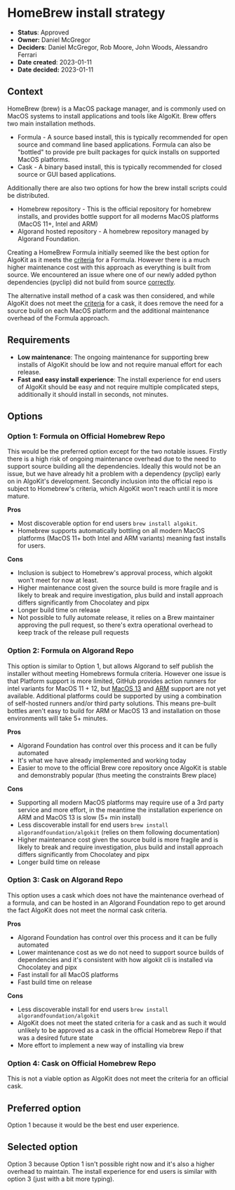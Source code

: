 # HomeBrew install strategy

- **Status**: Approved
- **Owner:** Daniel McGregor
- **Deciders**: Daniel McGregor, Rob Moore, John Woods, Alessandro Ferrari
- **Date created**: 2023-01-11
- **Date decided:** 2023-01-11

## Context

HomeBrew (brew) is a MacOS package manager, and is commonly used on MacOS systems to install applications and tools like AlgoKit. Brew offers two main installation methods.

 * Formula - A source based install, this is typically recommended for open source and command line based applications. Formula can also be "bottled" to provide pre built packages for quick installs on supported MacOS platforms.
 * Cask - A binary based install, this is typically recommended for closed source or GUI based applications.

Additionally there are also two options for how the brew install scripts could be distributed.

* Homebrew repository - This is the official repository for homebrew installs, and provides bottle support for all moderns MacOS platforms (MacOS 11+, Intel and ARM)
* Algorand hosted repository - A homebrew repository managed by Algorand Foundation.

Creating a HomeBrew Formula initially seemed like the best option for AlgoKit as it meets the [criteria](https://docs.brew.sh/Acceptable-Formulae) for a Formula. However there is a much higher maintenance cost with this approach as everything is built from source. We encountered an issue where one of our newly added python dependencies (pyclip) did not build from source [correctly](https://github.com/algorandfoundation/homebrew-tap/actions/runs/3884956190/jobs/6628201057#step:8:2871). 

The alternative install method of a cask was then considered, and while AlgoKit does not meet the [criteria](https://docs.brew.sh/Acceptable-Casks) for a cask, it does remove the need for a source build on each MacOS platform and the additional maintenance overhead of the Formula approach.

## Requirements

- **Low maintenance**: The ongoing maintenance for supporting brew installs of AlgoKit should be low and not require manual effort for each release.
- **Fast and easy install experience**: The install experience for end users of AlgoKit should be easy and not require multiple complicated steps, additionally it should install in seconds, not minutes.

## Options

### Option 1: Formula on Official Homebrew Repo

This would be the preferred option except for the two notable issues. Firstly there is a high risk of ongoing maintenance overhead due to the need to support source building all the dependencies. Ideally this would not be an issue, but we have already hit a problem with a dependency (pyclip) early on in AlgoKit's development. Secondly inclusion into the official repo is subject to Homebrew's criteria, which AlgoKit won't reach until it is more mature.

**Pros**
* Most discoverable option for end users `brew install algokit`.
* Homebrew supports automatically bottling on all modern MacOS platforms (MacOS 11+ both Intel and ARM variants) meaning fast installs for users.

**Cons**
* Inclusion is subject to Homebrew's approval process, which algokit won't meet for now at least.
* Higher maintenance cost given the source build is more fragile and is likely to break and require investigation, plus build and install approach differs significantly from Chocolatey and pipx
* Longer build time on release
* Not possible to fully automate release, it relies on a Brew maintainer approving the pull request, so there's extra operational overhead to keep track of the release pull requests

### Option 2: Formula on Algorand Repo

This option is similar to Option 1, but allows Algorand to self publish the installer without meeting Homebrews formula criteria. However one issue is that Platform support is more limited, GitHub provides action runners for intel variants for MacOS 11 + 12, but [MacOS 13](https://github.com/github/roadmap/issues/620) and [ARM](https://github.com/github/roadmap/issues/528) support are not yet available. Additional platforms could be supported by using a combination of self-hosted runners and/or third party solutions. This means pre-built bottles aren't easy to build for ARM or MacOS 13 and installation on those environments will take 5+ minutes.

**Pros**
* Algorand Foundation has control over this process and it can be fully automated
* It's what we have already implemented and working today
* Easier to move to the official Brew core repository once AlgoKit is stable and demonstrably popular (thus meeting the constraints Brew place)

**Cons**
* Supporting all modern MacOS platforms may require use of a 3rd party service and more effort, in the meantime the installation experience on ARM and MacOS 13 is slow (5+ min install)
* Less discoverable install for end users `brew install algorandfoundation/algokit` (relies on them following documentation)
* Higher maintenance cost given the source build is more fragile and is likely to break and require investigation, plus build and install approach differs significantly from Chocolatey and pipx
* Longer build time on release

### Option 3: Cask on Algorand Repo

This option uses a cask which does not have the maintenance overhead of a formula, and can be hosted in an Algorand Foundation repo to get around the fact AlgoKit does not meet the normal cask criteria.

**Pros**
* Algorand Foundation has control over this process and it can be fully automated
* Lower maintenance cost as we do not need to support source builds of dependencies and it's consistent with how algokit cli is installed via Chocolatey and pipx
* Fast install for all MacOS platforms
* Fast build time on release

**Cons**
* Less discoverable install for end users `brew install algorandfoundation/algokit`
* AlgoKit does not meet the stated criteria for a cask and as such it would unlikely to be approved as a cask in the official Homebrew Repo if that was a desired future state
* More effort to implement a new way of installing via brew

### Option 4: Cask on Official Homebrew Repo

This is not a viable option as AlgoKit does not meet the criteria for an official cask.

## Preferred option

Option 1 because it would be the best end user experience.

## Selected option

Option 3 because Option 1 isn't possible right now and it's also a higher overhead to maintain. The install experience for end users is similar with option 3 (just with a bit more typing).
